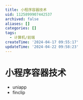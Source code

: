```yaml
---
title: 小程序容器技术
uid: 1125899907442537
archived: false
aliases: []
categories: []
tags:
  - 计算机/前端
createTime: '2024-04-17 09:55:17'
updateTime: '2024-04-22 09:58:23'
---
```


# 小程序容器技术

- uniapp
- finclip
